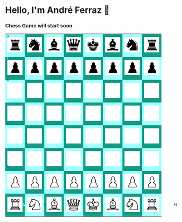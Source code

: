 # Hello, I'm André Ferraz 👋

### Chess Game will start soon 
<table cellspacing="0">
    <div style="position: relative;">
        <span style="z-index: 1; color: #097d67; font-size: 12px; font-weight: bold; position: absolute; top: 0px; left: 4px;">8</span>
        <span style="z-index: 1; color: #a3ffff; font-size: 12px; font-weight: bold; position: absolute; top: 70px; left: 4px;">7</span>
        <span style="z-index: 1; color: #097d67; font-size: 12px; font-weight: bold; position: absolute; top: 140px; left: 4px;">6</span>
        <span style="z-index: 1; color: #a3ffff; font-size: 12px; font-weight: bold; position: absolute; top: 210px; left: 4px;">5</span>
        <span style="z-index: 1; color: #097d67; font-size: 12px; font-weight: bold; position: absolute; top: 280px; left: 4px;">4</span>
        <span style="z-index: 1; color: #a3ffff; font-size: 12px; font-weight: bold; position: absolute; top: 350px; left: 4px;">3</span>
        <span style="z-index: 1; color: #097d67; font-size: 12px; font-weight: bold; position: absolute; top: 420px; left: 4px;">2</span>
        <span style="z-index: 1; color: #a3ffff; font-size: 12px; font-weight: bold; position: absolute; top: 490px; left: 4px;">1</span>
    </div>
    <div style="position: relative;">
        <span style="z-index: 1; color: #a3ffff; font-size: 12px; font-weight: bold; position: absolute; top: 542px; left: 55px;">A</span>
        <span style="z-index: 1; color: #097d67; font-size: 12px; font-weight: bold; position: absolute; top: 542px; left: 125px;">B</span>
        <span style="z-index: 1; color: #a3ffff; font-size: 12px; font-weight: bold; position: absolute; top: 542px; left: 195px;">C</span>
        <span style="z-index: 1; color: #097d67; font-size: 12px; font-weight: bold; position: absolute; top: 542px; left: 265px;">D</span>
        <span style="z-index: 1; color: #a3ffff; font-size: 12px; font-weight: bold; position: absolute; top: 542px; left: 335px;">E</span>
        <span style="z-index: 1; color: #097d67; font-size: 12px; font-weight: bold; position: absolute; top: 542px; left: 405px;">F</span>
        <span style="z-index: 1; color: #a3ffff; font-size: 12px; font-weight: bold; position: absolute; top: 542px; left: 475px;">G</span>
        <span style="z-index: 1; color: #097d67; font-size: 12px; font-weight: bold; position: absolute; top: 542px; left: 545px;">H</span>
    </div>
    <tbody>
        <tr style="background-color: #a3ffff;">
            <td style="height: 68px; width: 68px; text-align: center;"><img src="https://raw.githubusercontent.com/andreferrazz/andreferrazz/master/chess_images/black/rook.png"/></td>
            <td style="height: 68px; width: 68px; text-align: center; background-color: #119b83;"><img src="https://raw.githubusercontent.com/andreferrazz/andreferrazz/master/chess_images/black/knight.png"/></td>
            <td style="height: 68px; width: 68px; text-align: center;"><img src="https://raw.githubusercontent.com/andreferrazz/andreferrazz/master/chess_images/black/bishop.png"/></td>
            <td style="height: 68px; width: 68px; text-align: center; background-color: #119b83;"><img src="https://raw.githubusercontent.com/andreferrazz/andreferrazz/master/chess_images/black/queen.png"/></td>
            <td style="height: 68px; width: 68px; text-align: center;"><img src="https://raw.githubusercontent.com/andreferrazz/andreferrazz/master/chess_images/black/king.png"/></td>
            <td style="height: 68px; width: 68px; text-align: center; background-color: #119b83;"><img src="https://raw.githubusercontent.com/andreferrazz/andreferrazz/master/chess_images/black/bishop.png"/></td>
            <td style="height: 68px; width: 68px; text-align: center;"><img src="https://raw.githubusercontent.com/andreferrazz/andreferrazz/master/chess_images/black/knight.png"/></td>
            <td style="height: 68px; width: 68px; text-align: center; background-color: #119b83;"><img src="https://raw.githubusercontent.com/andreferrazz/andreferrazz/master/chess_images/black/rook.png"/></td>
        </tr>
        <tr style="background-color: #119b83;">
            <td style="height: 68px; width: 68px; text-align: center;"><img src="https://raw.githubusercontent.com/andreferrazz/andreferrazz/master/chess_images/black/pawn.png"/></td>
            <td style="height: 68px; width: 68px; text-align: center; background-color: #a3ffff;"><img src="https://raw.githubusercontent.com/andreferrazz/andreferrazz/master/chess_images/black/pawn.png"/></td>
            <td style="height: 68px; width: 68px; text-align: center;"><img src="https://raw.githubusercontent.com/andreferrazz/andreferrazz/master/chess_images/black/pawn.png"/></td>
            <td style="height: 68px; width: 68px; text-align: center; background-color: #a3ffff;"><img src="https://raw.githubusercontent.com/andreferrazz/andreferrazz/master/chess_images/black/pawn.png"/></td>
            <td style="height: 68px; width: 68px; text-align: center;"><img src="https://raw.githubusercontent.com/andreferrazz/andreferrazz/master/chess_images/black/pawn.png"/></td>
            <td style="height: 68px; width: 68px; text-align: center; background-color: #a3ffff;"><img src="https://raw.githubusercontent.com/andreferrazz/andreferrazz/master/chess_images/black/pawn.png"/></td>
            <td style="height: 68px; width: 68px; text-align: center;"><img src="https://raw.githubusercontent.com/andreferrazz/andreferrazz/master/chess_images/black/pawn.png"/></td>
            <td style="height: 68px; width: 68px; text-align: center; background-color: #a3ffff;"><img src="https://raw.githubusercontent.com/andreferrazz/andreferrazz/master/chess_images/black/pawn.png"/></td>
        </tr>
        <tr style="background-color: #a3ffff;">
            <td style="height: 68px; width: 68px; text-align: center;"><img src="https://raw.githubusercontent.com/andreferrazz/andreferrazz/master/chess_images/blank.png"/></td>
            <td style="height: 68px; width: 68px; text-align: center; background-color: #119b83;"><img src="https://raw.githubusercontent.com/andreferrazz/andreferrazz/master/chess_images/blank.png"/></td>
            <td style="height: 68px; width: 68px; text-align: center;"><img src="https://raw.githubusercontent.com/andreferrazz/andreferrazz/master/chess_images/blank.png"/></td>
            <td style="height: 68px; width: 68px; text-align: center; background-color: #119b83;"><img src="https://raw.githubusercontent.com/andreferrazz/andreferrazz/master/chess_images/blank.png"/></td>
            <td style="height: 68px; width: 68px; text-align: center;"><img src="https://raw.githubusercontent.com/andreferrazz/andreferrazz/master/chess_images/blank.png"/></td>
            <td style="height: 68px; width: 68px; text-align: center; background-color: #119b83;"><img src="https://raw.githubusercontent.com/andreferrazz/andreferrazz/master/chess_images/blank.png"/></td>
            <td style="height: 68px; width: 68px; text-align: center;"><img src="https://raw.githubusercontent.com/andreferrazz/andreferrazz/master/chess_images/blank.png"/></td>
            <td style="height: 68px; width: 68px; text-align: center; background-color: #119b83;"><img src="https://raw.githubusercontent.com/andreferrazz/andreferrazz/master/chess_images/blank.png"/></td>
        </tr>
        <tr style="background-color: #119b83;">
            <td style="height: 68px; width: 68px; text-align: center;"><img src="https://raw.githubusercontent.com/andreferrazz/andreferrazz/master/chess_images/blank.png"/></td>
            <td style="height: 68px; width: 68px; text-align: center; background-color: #a3ffff;"><img src="https://raw.githubusercontent.com/andreferrazz/andreferrazz/master/chess_images/blank.png"/></td>
            <td style="height: 68px; width: 68px; text-align: center;"><img src="https://raw.githubusercontent.com/andreferrazz/andreferrazz/master/chess_images/blank.png"/></td>
            <td style="height: 68px; width: 68px; text-align: center; background-color: #a3ffff;"><img src="https://raw.githubusercontent.com/andreferrazz/andreferrazz/master/chess_images/blank.png"/></td>
            <td style="height: 68px; width: 68px; text-align: center;"><img src="https://raw.githubusercontent.com/andreferrazz/andreferrazz/master/chess_images/blank.png"/></td>
            <td style="height: 68px; width: 68px; text-align: center; background-color: #a3ffff;"><img src="https://raw.githubusercontent.com/andreferrazz/andreferrazz/master/chess_images/blank.png"/></td>
            <td style="height: 68px; width: 68px; text-align: center;"><img src="https://raw.githubusercontent.com/andreferrazz/andreferrazz/master/chess_images/blank.png"/></td>
            <td style="height: 68px; width: 68px; text-align: center; background-color: #a3ffff;"><img src="https://raw.githubusercontent.com/andreferrazz/andreferrazz/master/chess_images/blank.png"/></td>
        </tr>
        <tr style="background-color: #a3ffff;">
            <td style="height: 68px; width: 68px; text-align: center;"><img src="https://raw.githubusercontent.com/andreferrazz/andreferrazz/master/chess_images/blank.png"/></td>
            <td style="height: 68px; width: 68px; text-align: center; background-color: #119b83;"><img src="https://raw.githubusercontent.com/andreferrazz/andreferrazz/master/chess_images/blank.png"/></td>
            <td style="height: 68px; width: 68px; text-align: center;"><img src="https://raw.githubusercontent.com/andreferrazz/andreferrazz/master/chess_images/blank.png"/></td>
            <td style="height: 68px; width: 68px; text-align: center; background-color: #119b83;"><img src="https://raw.githubusercontent.com/andreferrazz/andreferrazz/master/chess_images/blank.png"/></td>
            <td style="height: 68px; width: 68px; text-align: center;"><img src="https://raw.githubusercontent.com/andreferrazz/andreferrazz/master/chess_images/blank.png"/></td>
            <td style="height: 68px; width: 68px; text-align: center; background-color: #119b83;"><img src="https://raw.githubusercontent.com/andreferrazz/andreferrazz/master/chess_images/blank.png"/></td>
            <td style="height: 68px; width: 68px; text-align: center;"><img src="https://raw.githubusercontent.com/andreferrazz/andreferrazz/master/chess_images/blank.png"/></td>
            <td style="height: 68px; width: 68px; text-align: center; background-color: #119b83;"><img src="https://raw.githubusercontent.com/andreferrazz/andreferrazz/master/chess_images/blank.png"/></td>
        </tr>
        <tr style="background-color: #119b83;">
            <td style="height: 68px; width: 68px; text-align: center;"><img src="https://raw.githubusercontent.com/andreferrazz/andreferrazz/master/chess_images/blank.png"/></td>
            <td style="height: 68px; width: 68px; text-align: center; background-color: #a3ffff;"><img src="https://raw.githubusercontent.com/andreferrazz/andreferrazz/master/chess_images/blank.png"/></td>
            <td style="height: 68px; width: 68px; text-align: center;"><img src="https://raw.githubusercontent.com/andreferrazz/andreferrazz/master/chess_images/blank.png"/></td>
            <td style="height: 68px; width: 68px; text-align: center; background-color: #a3ffff;"><img src="https://raw.githubusercontent.com/andreferrazz/andreferrazz/master/chess_images/blank.png"/></td>
            <td style="height: 68px; width: 68px; text-align: center;"><img src="https://raw.githubusercontent.com/andreferrazz/andreferrazz/master/chess_images/blank.png"/></td>
            <td style="height: 68px; width: 68px; text-align: center; background-color: #a3ffff;"><img src="https://raw.githubusercontent.com/andreferrazz/andreferrazz/master/chess_images/blank.png"/></td>
            <td style="height: 68px; width: 68px; text-align: center;"><img src="https://raw.githubusercontent.com/andreferrazz/andreferrazz/master/chess_images/blank.png"/></td>
            <td style="height: 68px; width: 68px; text-align: center; background-color: #a3ffff;"><img src="https://raw.githubusercontent.com/andreferrazz/andreferrazz/master/chess_images/blank.png"/></td>
        </tr>
        <tr style="background-color: #a3ffff;">
            <td style="height: 68px; width: 68px; text-align: center;"><img src="https://raw.githubusercontent.com/andreferrazz/andreferrazz/master/chess_images/white/pawn.png"/></td>
            <td style="height: 68px; width: 68px; text-align: center; background-color: #119b83;"><img src="https://raw.githubusercontent.com/andreferrazz/andreferrazz/master/chess_images/white/pawn.png"/></td>
            <td style="height: 68px; width: 68px; text-align: center;"><img src="https://raw.githubusercontent.com/andreferrazz/andreferrazz/master/chess_images/white/pawn.png"/></td>
            <td style="height: 68px; width: 68px; text-align: center; background-color: #119b83;"><img src="https://raw.githubusercontent.com/andreferrazz/andreferrazz/master/chess_images/white/pawn.png"/></td>
            <td style="height: 68px; width: 68px; text-align: center;"><img src="https://raw.githubusercontent.com/andreferrazz/andreferrazz/master/chess_images/white/pawn.png"/></td>
            <td style="height: 68px; width: 68px; text-align: center; background-color: #119b83;"><img src="https://raw.githubusercontent.com/andreferrazz/andreferrazz/master/chess_images/white/pawn.png"/></td>
            <td style="height: 68px; width: 68px; text-align: center;"><img src="https://raw.githubusercontent.com/andreferrazz/andreferrazz/master/chess_images/white/pawn.png"/></td>
            <td style="height: 68px; width: 68px; text-align: center; background-color: #119b83;"><img src="https://raw.githubusercontent.com/andreferrazz/andreferrazz/master/chess_images/white/pawn.png"/></td>
        </tr>
        <tr style="background-color: #119b83;">
            <td style="height: 68px; width: 68px; text-align: center;"><img src="https://raw.githubusercontent.com/andreferrazz/andreferrazz/master/chess_images/white/rook.png"/></td>
            <td style="height: 68px; width: 68px; text-align: center; background-color: #a3ffff;"><img src="https://raw.githubusercontent.com/andreferrazz/andreferrazz/master/chess_images/white/knight.png"/></td>
            <td style="height: 68px; width: 68px; text-align: center;"><img src="https://raw.githubusercontent.com/andreferrazz/andreferrazz/master/chess_images/white/bishop.png"/></td>
            <td style="height: 68px; width: 68px; text-align: center; background-color: #a3ffff;"><img src="https://raw.githubusercontent.com/andreferrazz/andreferrazz/master/chess_images/white/queen.png"/></td>
            <td style="height: 68px; width: 68px; text-align: center;"><img src="https://raw.githubusercontent.com/andreferrazz/andreferrazz/master/chess_images/white/king.png"/></td>
            <td style="height: 68px; width: 68px; text-align: center; background-color: #a3ffff;"><img src="https://raw.githubusercontent.com/andreferrazz/andreferrazz/master/chess_images/white/bishop.png"/></td>
            <td style="height: 68px; width: 68px; text-align: center;"><img src="https://raw.githubusercontent.com/andreferrazz/andreferrazz/master/chess_images/white/knight.png"/></td>
            <td style="height: 68px; width: 68px; text-align: center; background-color: #a3ffff;"><img src="https://raw.githubusercontent.com/andreferrazz/andreferrazz/master/chess_images/white/rook.png"/></td>
        </tr>
    </tbody>
</table>
